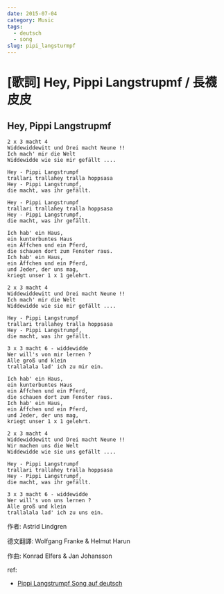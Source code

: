 ```yaml
---
date: 2015-07-04
category: Music
tags: 
  - deutsch
  - song
slug: pipi_langsturmpf
---
```


# [歌詞] Hey, Pippi Langstrupmf / 長襪皮皮

## Hey, Pippi Langstrupmf

    2 x 3 macht 4
    Widdewiddewitt und Drei macht Neune !!
    Ich mach' mir die Welt
    Widdewidde wie sie mir gefällt ....

    Hey - Pippi Langstrumpf
    trallari trallahey tralla hoppsasa
    Hey - Pippi Langstrumpf,
    die macht, was ihr gefällt.

    Hey - Pippi Langstrumpf
    trallari trallahey tralla hoppsasa
    Hey - Pippi Langstrumpf,
    die macht, was ihr gefällt.

    Ich hab' ein Haus,
    ein kunterbuntes Haus
    ein Äffchen und ein Pferd,
    die schauen dort zum Fenster raus.
    Ich hab' ein Haus,
    ein Äffchen und ein Pferd,
    und Jeder, der uns mag,
    kriegt unser 1 x 1 gelehrt.

    2 x 3 macht 4
    Widdewiddewitt und Drei macht Neune !!
    Ich mach' mir die Welt
    Widdewidde wie sie mir gefällt ....

    Hey - Pippi Langstrumpf
    trallari trallahey tralla hoppsasa
    Hey - Pippi Langstrumpf,
    die macht, was ihr gefällt.

    3 x 3 macht 6 - widdewidde
    Wer will's von mir lernen ?
    Alle groß und klein
    trallalala lad' ich zu mir ein.

    Ich hab' ein Haus,
    ein kunterbuntes Haus
    ein Äffchen und ein Pferd,
    die schauen dort zum Fenster raus.
    Ich hab' ein Haus,
    ein Äffchen und ein Pferd,
    und Jeder, der uns mag,
    kriegt unser 1 x 1 gelehrt.

    2 x 3 macht 4
    Widdewiddewitt und Drei macht Neune !!
    Wir machen uns die Welt
    Widdewidde wie sie uns gefällt ....

    Hey - Pippi Langstrumpf
    trallari trallahey tralla hoppsasa
    Hey - Pippi Langstrumpf,
    die macht, was ihr gefällt.

    3 x 3 macht 6 - widdewidde
    Wer will's von uns lernen ?
    Alle groß und klein
    trallalala lad' ich zu uns ein.


作者: Astrid Lindgren

德文翻譯: Wolfgang Franke & Helmut Harun

作曲: Konrad Elfers & Jan Johansson



ref:

* [Pippi Langstrumpf Song auf deutsch](http://efraimstochter.de/18-Pippi-Langstrumpf-Song-auf-deutsch.htm)

